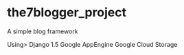 the7blogger_project
===================

A simple blog framework

Using>
Django 1.5
Google AppEngine
Google Cloud Storage
